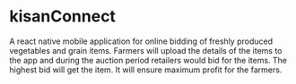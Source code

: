 # kisanConnect
A react native mobile application for online bidding of freshly produced vegetables and grain items. Farmers will upload the details of the items to the app and during the auction period retailers would bid for the items. The highest bid will get the item. It will ensure maximum profit for the farmers.
